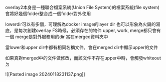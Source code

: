 overlay2本身是一種聯合檔案系統(Union File System)的檔案系統(file system)
會將好幾個folder整合成一個folder對外使用


lowerdir可以有多個，可理解為docker image的layer dir
也可以形象為火鍋的湯底，是每次創建overlay FS時候，必須存在的物件
upper, work, merge都只會有一個
merge是對外服務用的dir
當在merged資料夾中

當lower和upper dir中都有相同名稱文件，會在merged dir中顯示upper的文件

如果真對merged中的文件做修改，而該文件不存在upper中時，會觸發whiteoutㄉ


![[Pasted image 20240118231137.png]]

